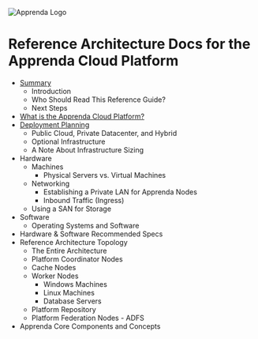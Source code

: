 
![Apprenda Logo](https://github.com/mammerman/acp-reference-architecture/raw/master/resources/apprenda-logo.png)

# Reference Architecture Docs for the Apprenda Cloud Platform

* [Summary](Summary/summary.md)
  * Introduction
  * Who Should Read This Reference Guide?
  * Next Steps
* [What is the Apprenda Cloud Platform?](overview/what-is-the-apprenda-cloud-platform.md)
* [Deployment Planning](planning/deployment-planning.md) 
  * Public Cloud, Private Datacenter, and Hybrid
  * Optional Infrastructure
  * A Note About Infrastructure Sizing
* Hardware
  * Machines
    * Physical Servers vs. Virtual Machines
  * Networking
    * Establishing a Private LAN for Apprenda Nodes
    * Inbound Traffic (Ingress)
  * Using a SAN for Storage
* Software
  * Operating Systems and Software
* Hardware & Software Recommended Specs
* Reference Architecture Topology
  * The Entire Architecture
  * Platform Coordinator Nodes
  * Cache Nodes
  * Worker Nodes
    * Windows Machines
    * Linux Machines
    * Database Servers
  * Platform Repository
  * Platform Federation Nodes - ADFS
* Apprenda Core Components and Concepts
